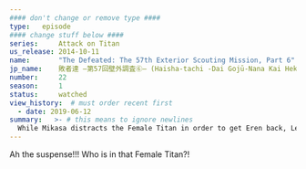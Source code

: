 ```yaml
---
#### don't change or remove type ####
type:   episode
#### change stuff below ####
series:     Attack on Titan
us_release: 2014-10-11 
name:       "The Defeated: The 57th Exterior Scouting Mission, Part 6"
jp_name:    敗者達 ―第57回壁外調査⑥― (Haisha-tachi -Dai Gojū-Nana Kai Hekigai Chōsa (6)-)
number:     22
season:     1
status:     watched
view_history:  # must order recent first
  - date: 2019-06-12 
summary:   >- # this means to ignore newlines
  While Mikasa distracts the Female Titan in order to get Eren back, Levi debilitates her, but injures his leg while saving Mikasa. They retrieve Eren from the mouth of the Titan, leaving it badly wounded but alive as they make their escape. Meanwhile, the Scout Regiment retrieves most of the corpses of their comrades, but some were irretrievable due to the swarming Titans. Erwin orders them to go, leaving those remaining to be reported missing in action. Two disobey to retrieve a friend, but they return chased by two Titans. One is killed by Mikasa, but the other is gaining on the group. To outrun the other Titan, Levi orders them to dispose the corpses to lighten the wagon's load. Later, Eren wakes up from a dream to find they have returned. The townspeople not only berate the Scout Regiment's ineptitude, but also become enraged and upset at Erwin over the failure of the mission and the casualties that were sustained. As a result of the failed expedition, Erwin and his subordinates are summoned to the capital, where the final decision of Eren's custody will be made.
---
```


Ah the suspense!!! Who is in that Female Titan?!  
